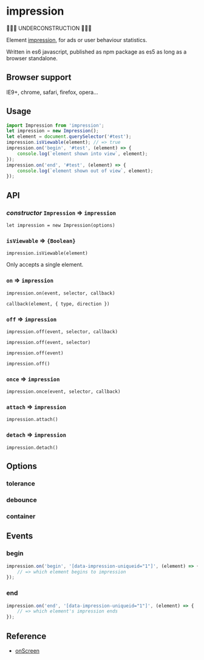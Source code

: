 # impression

🚧🚧🚧 UNDERCONSTRUCTION 🚧🚧🚧

Element [impression](https://en.wikipedia.org/wiki/Impression_(online_media)), for ads or user behaviour statistics.

Written in es6 javascript, published as npm package as es5 as long as a browser standalone.

## Browser support

IE9+, chrome, safari, firefox, opera...

## Usage

```js
import Impression from 'impression';
let impression = new Impression();
let element = document.querySelector('#test');
impression.isViewable(element); // => true
impression.on('begin', '#test', (element) => {
    console.log(`element shown into view`, element);
});
impression.on('end', '#test', (element) => {
    console.log(`element shown out of view`, element);
});
```

## API

### *constructor* `Impression` => `impression`

`let impression = new Impression(options)`

### `isViewable` => `{Boolean}`

`impression.isViewable(element)`

Only accepts a single element.

### `on` => `impression`

`impression.on(event, selector, callback)`

`callback(element, { type, direction })`

### `off` => `impression`

`impression.off(event, selector, callback)`

`impression.off(event, selector)`

`impression.off(event)`

`impression.off()`

### `once` => `impression`

`impression.once(event, selector, callback)`

### `attach` => `impression`

`impression.attach()`

### `detach` => `impression`

`impression.detach()`

## Options

### tolerance

### debounce

### container

## Events

### begin

```js
impression.on('begin', '[data-impression-uniqueid="1"]', (element) => {
    // => which element begins to impression
});
```

### end

```js
impression.on('end', '[data-impression-uniqueid="1"]', (element) => {
    // => which element's impression ends
});
```

## Reference

- [onScreen](https://github.com/silvestreh/onScreen)
